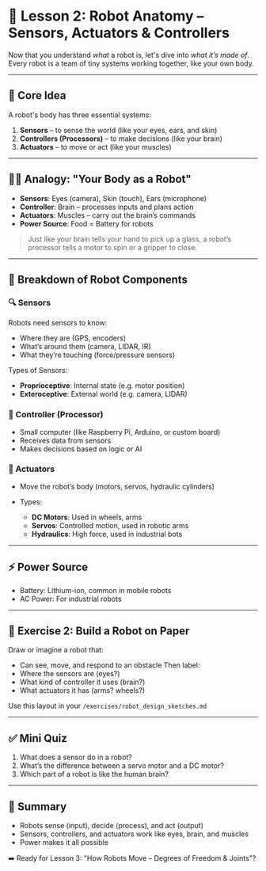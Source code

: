# 🦾 Lesson 2: Robot Anatomy – Sensors, Actuators & Controllers

Now that you understand *what* a robot is, let's dive into *what it’s made of*. Every robot is a team of tiny systems working together, like your own body.

---

## 🧠 Core Idea

A robot's body has three essential systems:

1. **Sensors** – to sense the world (like your eyes, ears, and skin)
2. **Controllers (Processors)** – to make decisions (like your brain)
3. **Actuators** – to move or act (like your muscles)

---

## 🏃‍♂️ Analogy: "Your Body as a Robot"

* **Sensors**: Eyes (camera), Skin (touch), Ears (microphone)
* **Controller**: Brain – processes inputs and plans action
* **Actuators**: Muscles – carry out the brain’s commands
* **Power Source**: Food = Battery for robots

> Just like your brain tells your hand to pick up a glass, a robot’s processor tells a motor to spin or a gripper to close.

---

## 🧩 Breakdown of Robot Components

### 🔍 Sensors

Robots need sensors to know:

* Where they are (GPS, encoders)
* What’s around them (camera, LIDAR, IR)
* What they’re touching (force/pressure sensors)

Types of Sensors:

* **Proprioceptive**: Internal state (e.g. motor position)
* **Exteroceptive**: External world (e.g. camera, LIDAR)

### 🧠 Controller (Processor)

* Small computer (like Raspberry Pi, Arduino, or custom board)
* Receives data from sensors
* Makes decisions based on logic or AI

### 🔧 Actuators

* Move the robot’s body (motors, servos, hydraulic cylinders)
* Types:

  * **DC Motors**: Used in wheels, arms
  * **Servos**: Controlled motion, used in robotic arms
  * **Hydraulics**: High force, used in industrial bots

---

## ⚡ Power Source

* Battery: Lithium-ion, common in mobile robots
* AC Power: For industrial robots

---

## 🧪 Exercise 2: Build a Robot on Paper

Draw or imagine a robot that:

* Can see, move, and respond to an obstacle
  Then label:
* Where the sensors are (eyes?)
* What kind of controller it uses (brain?)
* What actuators it has (arms? wheels?)

Use this layout in your `/exercises/robot_design_sketches.md`

---

## ✅ Mini Quiz

1. What does a sensor do in a robot?
2. What’s the difference between a servo motor and a DC motor?
3. Which part of a robot is like the human brain?

---

## 🏁 Summary

* Robots sense (input), decide (process), and act (output)
* Sensors, controllers, and actuators work like eyes, brain, and muscles
* Power makes it all possible

➡️ Ready for Lesson 3: "How Robots Move – Degrees of Freedom & Joints"?

